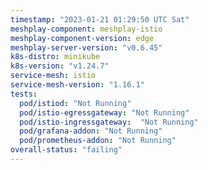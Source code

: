 ```yaml
---
timestamp: "2023-01-21 01:29:50 UTC Sat"
meshplay-component: meshplay-istio
meshplay-component-version: edge
meshplay-server-version: "v0.6.45"
k8s-distro: minikube
k8s-version: "v1.24.7"
service-mesh: istio
service-mesh-version: "1.16.1"
tests:
  pod/istiod: "Not Running"
  pod/istio-egressgateway: "Not Running"
  pod/istio-ingressgateway:  "Not Running"
  pod/grafana-addon: "Not Running"
  pod/prometheus-addon: "Not Running"
overall-status: "failing"
---
```

